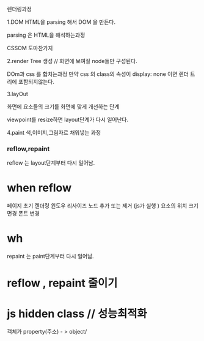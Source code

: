 렌더링과정

1.DOM
HTML을 parsing 해서 DOM 을 만든다.

parsing 은 HTML을 해석하는과정

CSSOM 도마찬가지


2.render Tree 생성  // 화면에 보여질 node들만 구성된다.

DOm과 css 를 합치는과정 
만약 css 의 class의 속성이 display: none 이면 렌더 트리에 포함되지않는다.



3.layOut 

화면에 요소들의 크기를 화면에 맞게 개선하는 단계

viewpoint를 resize하면 layout단계가 다시 일어난다.

4.paint 
색,이미지,그림자르 채워넣는 과정



### reflow,repaint
reflow 는 layout단계부터 다시 일어남. 


# when reflow
페이지 초기 렌더링 
윈도우 리사이즈
노드 추가 또는 제거 (js가 실행 )
요소의 위치 크기면경
폰트 변경 

# wh


repaint 는 paint단계부터 다시 일어남.



# reflow , repaint 줄이기



# js hidden class // 성능최적화

객체가 property(주소) - > object/





